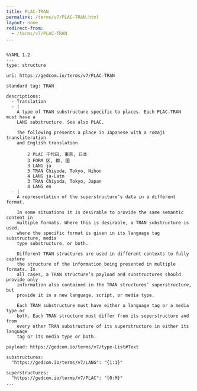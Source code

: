 ```yaml
---
title: PLAC-TRAN
permalink: /terms/v7/PLAC-TRAN.html
layout: none
redirect-from:
  - /terms/v7/PLAC-TRAN
...
```


```

%YAML 1.2
---
type: structure

uri: https://gedcom.io/terms/v7/PLAC-TRAN

standard tag: TRAN

descriptions:
  - Translation
  - |
    A type of TRAN substructure specific to places. Each PLAC.TRAN must have a
    LANG substructure. See also PLAC.
    
    The following presents a place in Japanese with a romaji transliteration
    and English translation
    
        2 PLAC 千代田, 東京, 日本
        3 FORM 区, 都, 国
        3 LANG ja
        3 TRAN Chiyoda, Tokyo, Nihon
        4 LANG ja-Latn
        3 TRAN Chiyoda, Tokyo, Japan
        4 LANG en
  - |
    A representation of the superstructure’s data in a different format.
    
    In some situations it is desirable to provide the same semantic content in
    multiple formats. Where this is desirable, a TRAN substructure is used,
    where the specific format is given in its language tag substructure, media
    type substructure, or both.
    
    Different TRAN structures are used in different contexts to fully capture
    the structure of the information being presented in multiple formats. In
    all cases, a TRAN structure’s payload and substructures should provide only
    information also contained in the TRAN structures’ superstructure, but
    provide it in a new language, script, or media type.
    
    Each TRAN substructure must have either a language tag or a media type or
    both. Each TRAN structure must differ from its superstructure and from
    every other TRAN substructure of its superstructure in either its language
    tag or its media type or both.

payload: https://gedcom.io/terms/v7/type-List#Text

substructures:
  "https://gedcom.io/terms/v7/LANG": "{1:1}"

superstructures:
  "https://gedcom.io/terms/v7/PLAC": "{0:M}"
...

```
